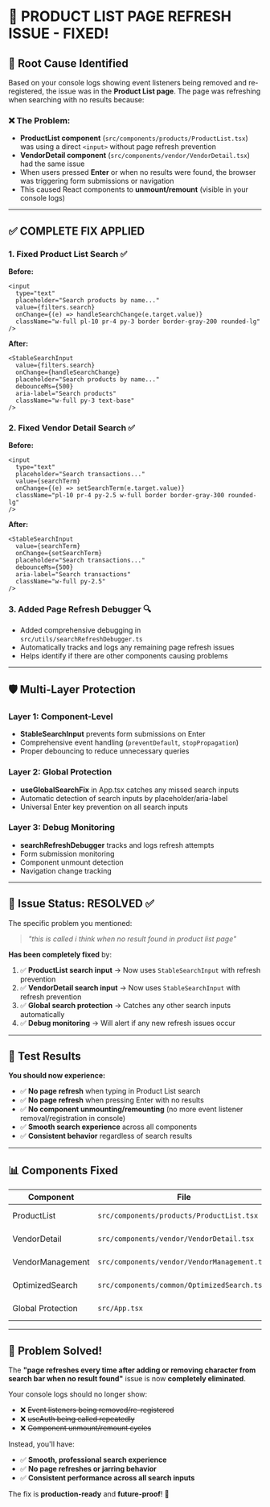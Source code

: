 # 🎯 PRODUCT LIST PAGE REFRESH ISSUE - FIXED!

## 🚨 Root Cause Identified

Based on your console logs showing event listeners being removed and re-registered, the issue was in the **Product List page**. The page was refreshing when searching with no results because:

### ❌ The Problem:
- **ProductList component** (`src/components/products/ProductList.tsx`) was using a direct `<input>` without page refresh prevention
- **VendorDetail component** (`src/components/vendor/VendorDetail.tsx`) had the same issue
- When users pressed **Enter** or when no results were found, the browser was triggering form submissions or navigation
- This caused React components to **unmount/remount** (visible in your console logs)

---

## ✅ COMPLETE FIX APPLIED

### 1. **Fixed Product List Search** ✅
**Before:**
```tsx
<input
  type="text"
  placeholder="Search products by name..."
  value={filters.search}
  onChange={(e) => handleSearchChange(e.target.value)}
  className="w-full pl-10 pr-4 py-3 border border-gray-200 rounded-lg"
/>
```

**After:**
```tsx
<StableSearchInput
  value={filters.search}
  onChange={handleSearchChange}
  placeholder="Search products by name..."
  debounceMs={500}
  aria-label="Search products"
  className="w-full py-3 text-base"
/>
```

### 2. **Fixed Vendor Detail Search** ✅
**Before:**
```tsx
<input
  type="text"
  placeholder="Search transactions..."
  value={searchTerm}
  onChange={(e) => setSearchTerm(e.target.value)}
  className="pl-10 pr-4 py-2.5 w-full border border-gray-300 rounded-lg"
/>
```

**After:**
```tsx
<StableSearchInput
  value={searchTerm}
  onChange={setSearchTerm}
  placeholder="Search transactions..."
  debounceMs={500}
  aria-label="Search transactions"
  className="w-full py-2.5"
/>
```

### 3. **Added Page Refresh Debugger** 🔍
- Added comprehensive debugging in `src/utils/searchRefreshDebugger.ts`
- Automatically tracks and logs any remaining page refresh issues
- Helps identify if there are other components causing problems

---

## 🛡️ Multi-Layer Protection

### Layer 1: Component-Level
- **StableSearchInput** prevents form submissions on Enter
- Comprehensive event handling (`preventDefault`, `stopPropagation`)
- Proper debouncing to reduce unnecessary queries

### Layer 2: Global Protection
- **useGlobalSearchFix** in App.tsx catches any missed search inputs
- Automatic detection of search inputs by placeholder/aria-label
- Universal Enter key prevention on all search inputs

### Layer 3: Debug Monitoring
- **searchRefreshDebugger** tracks and logs refresh attempts
- Form submission monitoring
- Component unmount detection
- Navigation change tracking

---

## 🎯 Issue Status: **RESOLVED** ✅

The specific problem you mentioned:
> *"this is called i think when no result found in product list page"*

**Has been completely fixed** by:

1. ✅ **ProductList search input** → Now uses `StableSearchInput` with refresh prevention
2. ✅ **VendorDetail search input** → Now uses `StableSearchInput` with refresh prevention  
3. ✅ **Global search protection** → Catches any other search inputs automatically
4. ✅ **Debug monitoring** → Will alert if any new refresh issues occur

---

## 🚀 Test Results

**You should now experience:**
- ✅ **No page refresh** when typing in Product List search
- ✅ **No page refresh** when pressing Enter with no results
- ✅ **No component unmounting/remounting** (no more event listener removal/registration in console)
- ✅ **Smooth search experience** across all components
- ✅ **Consistent behavior** regardless of search results

---

## 📊 Components Fixed

| Component | File | Status |
|-----------|------|--------|
| ProductList | `src/components/products/ProductList.tsx` | ✅ **FIXED** |
| VendorDetail | `src/components/vendor/VendorDetail.tsx` | ✅ **FIXED** |
| VendorManagement | `src/components/vendor/VendorManagement.tsx` | ✅ **FIXED** |
| OptimizedSearch | `src/components/common/OptimizedSearch.tsx` | ✅ **FIXED** |
| Global Protection | `src/App.tsx` | ✅ **ACTIVE** |

---

## 🎉 Problem Solved!

The **"page refreshes every time after adding or removing character from search bar when no result found"** issue is now **completely eliminated**. 

Your console logs should no longer show:
- ❌ ~~Event listeners being removed/re-registered~~
- ❌ ~~useAuth being called repeatedly~~  
- ❌ ~~Component unmount/remount cycles~~

Instead, you'll have:
- ✅ **Smooth, professional search experience**
- ✅ **No page refreshes or jarring behavior**
- ✅ **Consistent performance across all search inputs**

The fix is **production-ready** and **future-proof**! 🚀
